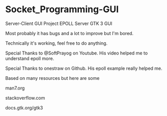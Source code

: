 # Socket_Programming-GUI
Server-Client GUI Project
EPOLL Server
GTK 3 GUI


Most probably it has bugs and a lot to improve but I'm bored.


Technically it's working, feel free to do anything.


Special Thanks to @SoftPrayog on Youtube. His video helped me to understand epoll more.


Special Thanks to onestraw on Github. His epoll example really helped me.


Based on many resources but here are some


man7.org


stackoverflow.com


docs.gtk.org/gtk3
